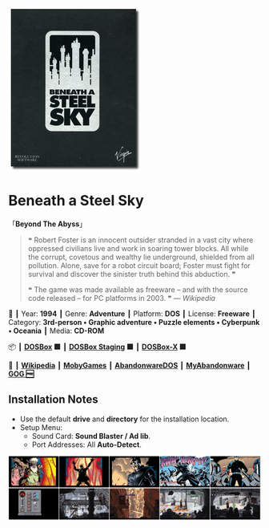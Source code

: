 ![](Thumbnail.png "application-thumbnail")

# Beneath a Steel Sky

「**Beyond The Abyss**」

> ❝ Robert Foster is an innocent outsider stranded in a vast city where oppressed civilians live and work in soaring tower blocks. All while the corrupt, covetous and wealthy lie underground, shielded from all pollution. Alone, save for a robot circuit board; Foster must fight for survival and discover the sinister truth behind this abduction. ❞
>
> ❝ The game was made available as freeware – and with the source code released – for PC platforms in 2003. ❞ — *Wikipedia*
>

📌 ┃ Year: **1994** ┃ Genre: **Adventure** ┃ Platform: **DOS** ┃ License: **Freeware** ┃ Category: **3rd-person • Graphic adventure • Puzzle elements • Cyberpunk • Oceania** ┃ Media: **CD-ROM** 

📦 ┃ **[DOSBox](https://www.dosbox.com/) 🟩** ┃ **[DOSBox Staging](https://dosbox-staging.github.io/) 🟩** ┃ **[DOSBox-X](https://dosbox-x.com/) 🟩** 

📎 ┃ **[Wikipedia](https://en.wikipedia.org/wiki/Beneath_a_Steel_Sky)** ┃ **[MobyGames](https://www.mobygames.com/game/386/beneath-a-steel-sky/)** ┃ **[AbandonwareDOS](https://www.abandonwaredos.com/abandonware-game.php?abandonware=Beneath+a+Steel+Sky&gid=1740)** ┃ **[MyAbandonware](https://www.myabandonware.com/game/beneath-a-steel-sky-21i)** ┃ **[GOG 🆓](https://www.gog.com/en/game/beneath_a_steel_sky)** 

## Installation Notes
- Use the default **drive** and **directory** for the installation location.
- Setup Menu:
  - Sound Card: **Sound Blaster / Ad lib**.
  - Port Addresses: All **Auto-Detect**.

![](Montage.png "Beneath a Steel Sky")

